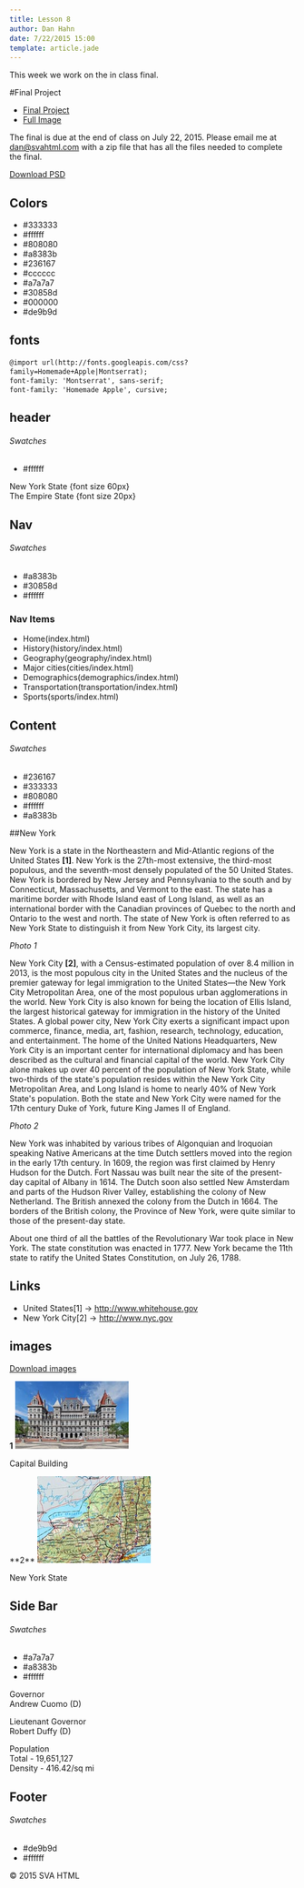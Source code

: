 ```yaml
---
title: Lesson 8
author: Dan Hahn
date: 7/22/2015 15:00
template: article.jade
---
```


This week we work on the in class final.  

<span class="more"></span>

#Final Project

* [Final Project]()
* [Full Image](full.html)

The final is due at the end of class on July 22, 2015.  Please email me at dan@svahtml.com with a zip file that has all the files needed to complete the final.

<a href="summer-2015.psd" class="btn">Download PSD</a>

## Colors

* \#333333
* \#ffffff
* \#808080
* \#a8383b
* \#236167
* \#cccccc
* \#a7a7a7
* \#30858d
* \#000000
* \#de9b9d

## fonts

    @import url(http://fonts.googleapis.com/css?family=Homemade+Apple|Montserrat);
    font-family: 'Montserrat', sans-serif;
    font-family: 'Homemade Apple', cursive;

## header

###### Swatches

* \#ffffff

New York State {font size 60px}<br>
The Empire State {font size 20px}

## Nav

###### Swatches

* \#a8383b
* \#30858d
* \#ffffff

### Nav Items

* Home(index.html)
* History(history/index.html)
* Geography(geography/index.html)
* Major cities(cities/index.html)
* Demographics(demographics/index.html)
* Transportation(transportation/index.html)
* Sports(sports/index.html)

## Content

###### Swatches

* \#236167
* \#333333
* \#808080
* \#ffffff
* \#a8383b

##New York

New York is a state in the Northeastern and Mid-Atlantic regions of the United States **[1]**. New York is the 27th-most extensive, the third-most populous, and the seventh-most densely populated of the 50 United States. New York is bordered by New Jersey and Pennsylvania to the south and by Connecticut, Massachusetts, and Vermont to the east. The state has a maritime border with Rhode Island east of Long Island, as well as an international border with the Canadian provinces of Quebec to the north and Ontario to the west and north. The state of New York is often referred to as New York State to distinguish it from New York City, its largest city.

*Photo 1*

New York City **[2]**, with a Census-estimated population of over 8.4 million in 2013, is the most populous city in the United States and the nucleus of the premier gateway for legal immigration to the United States—the New York City Metropolitan Area, one of the most populous urban agglomerations in the world. New York City is also known for being the location of Ellis Island, the largest historical gateway for immigration in the history of the United States. A global power city, New York City exerts a significant impact upon commerce, finance, media, art, fashion, research, technology, education, and entertainment. The home of the United Nations Headquarters, New York City is an important center for international diplomacy and has been described as the cultural and financial capital of the world. New York City alone makes up over 40 percent of the population of New York State, while two-thirds of the state's population resides within the New York City Metropolitan Area, and Long Island is home to nearly 40% of New York State's population. Both the state and New York City were named for the 17th century Duke of York, future King James II of England.

*Photo 2*

New York was inhabited by various tribes of Algonquian and Iroquoian speaking Native Americans at the time Dutch settlers moved into the region in the early 17th century. In 1609, the region was first claimed by Henry Hudson for the Dutch. Fort Nassau was built near the site of the present-day capital of Albany in 1614. The Dutch soon also settled New Amsterdam and parts of the Hudson River Valley, establishing the colony of New Netherland. The British annexed the colony from the Dutch in 1664. The borders of the British colony, the Province of New York, were quite similar to those of the present-day state.

About one third of all the battles of the Revolutionary War took place in New York. The state constitution was enacted in 1777. New York became the 11th state to ratify the United States Constitution, on July 26, 1788.

## Links

* United States[1] -> http://www.whitehouse.gov
* New York City[2] -> http://www.nyc.gov

## images

<a href="images.zip" class="btn">Download images</a>

**1**
<img src="images/index1.jpg" alt="">
<p>Capital Building</p>
**2**
<img src="images/index2.jpg" alt="">
<p>New York State</p>

## Side Bar

###### Swatches

* \#a7a7a7
* \#a8383b
* \#ffffff


Governor<br>
Andrew Cuomo (D)

Lieutenant Governor<br>
Robert Duffy (D)

Population<br>
Total - 19,651,127<br>
Density - 416.42/sq mi

## Footer

###### Swatches

* \#de9b9d
* \#ffffff

© 2015 SVA HTML
